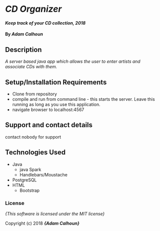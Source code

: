 # _CD Organizer_

#### _Keep track of your CD collection, 2018_

#### By _**Adam Calhoun**_

## Description

_A server based java app which allows the user to enter artists and associate CDs with them._

## Setup/Installation Requirements

* Clone from repository
* compile and run from command line - this starts the server. Leave this running as long as you use this application.
* navigate browser to localhost:4567

## Support and contact details

contact nobody for support

## Technologies Used
* Java
  * java Spark
  * Handlebars/Moustache
* PostgreSQL
* HTML
  * Bootstrap
  
### License

*{This software is licensed under the MIT license}*

Copyright (c) 2018 **_{Adam Calhoun}_**